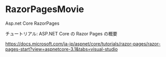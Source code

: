 # RazorPagesMovie
 Asp.net Core RazorPages
 
 チュートリアル: ASP.NET Core の Razor Pages の概要
 
 https://docs.microsoft.com/ja-jp/aspnet/core/tutorials/razor-pages/razor-pages-start?view=aspnetcore-3.1&tabs=visual-studio
